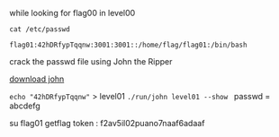 while looking for flag00 in level00
```
cat /etc/passwd

flag01:42hDRfypTqqnw:3001:3001::/home/flag/flag01:/bin/bash
```
crack the passwd file using John the Ripper

[download john](https://download.openwall.net/pub/projects/john/contrib/macosx/)

`echo "42hDRfypTqqnw"` > level01
`./run/john level01 --show `
passwd = abcdefg

su flag01 
getflag
token : f2av5il02puano7naaf6adaaf

